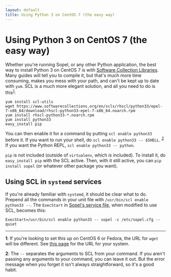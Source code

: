 ```yaml
---
layout: default
title: Using Python 3 on CentOS 7 (the easy way)
---
```


# Using Python 3 on CentOS 7 (the easy way)

Whether you're running Sopel, or any other Python application, the best way to
install Python 3 on CentOS 7 is with [Software Collection Libraries][scl]. Many
guides will tell you to compile it, but that's much more time consuming, makes
you mess with your path, and can't be kept up to date with `yum`. SCL is a
much more elegant solution, and all you need to do is this<sup>[1](#fnote-1)</sup>:

    yum install scl-utils
    wget https://www.softwarecollections.org/en/scls/rhscl/python33/epel-7-x86_64/download/rhscl-python33-epel-7-x86_64.noarch.rpm
    yum install rhscl-python33-*.noarch.rpm
    yum install python33
    easy_install pip

You can then enable it for a command by putting `scl enable python33` before
it. If you want to run your shell, do `scl enable python33 -- $SHELL`.
<sup>[2](#fnote-2)</sup> If you want the Python REPL,
`scl enable python33 -- python`.

`pip` is not included (outside of `virtualenv`, which *is* included). To
install it, do `easy_install pip` with the SCL active. Then, with it still
active, you can `pip install sopel` (or whatever other package you want).

## Using SCL in `systemd` services

If you're already familiar with `systemd`, it should be clear what to do.
Prepend all the commands in your unit file with
`/usr/bin/scl enable python33 --`. The `ExecStart` in
[Sopel's service file][service-example], when modified to use SCL, becomes
this:

    ExecStart=/usr/bin/scl enable python33 -- sopel -c /etc/sopel.cfg --quiet

---

<a id="fnote-1" />**1**: If you're looking to set this up on CentOS 6 or
Fedora, the URL for `wget` will be different. See [this page][python33-scl] for
the URL for your system.

<a id="fnote-2" />**2**: The `--` separates the arguments to SCL from your
command. If you aren't passing any arguments to your command, you can leave it
out. But the error message when you forget it isn't always straightforward, so
it's a good habit.

[scl]: https://www.softwarecollections.org/en/
[python33-scl]: https://www.softwarecollections.org/en/scls/rhscl/python33/
[service-example]: https://github.com/sople-irc/sopel/blob/master/contrib/sopel.service#L10
